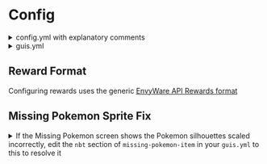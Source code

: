# Config

<details>

<summary>config.yml with explanatory comments</summary>

<pre class="language-yaml"><code class="lang-yaml"># © EnvyWare Ltd Software 2022
# For assistance visit https://discord.envyware.co.uk

database: # sql database details
    pool-name: BetterDexRewards
    ip: 0.0.0.0
    port: 3306
    username: admin
    password: password
    database: servername
config-interface: # GUI information
    title: BetterDexRewards # gui name
    height: 6 # gui height
    fill-type: BLOCK # Fill style (https://github.com/Pixelmon-Development/API/wiki/GUI-Settings)
    filler-items:
        one: # the background item
            type: minecraft:stained_glass_pane
            amount: 1
            damage: 15
            name: ' '
            lore: []
reward-stages: # The stages players get rewards at
    one:
        x-pos: 1 # gui pos of the display item
        y-pos: 1 # gui pos of the display item
        display-item: # display item normally
            enabled: true
            type: minecraft:stained_glass_pane
            amount: '1'
            name: ' '
            flags: []
            lore: []
            enchants: {}
            nbt: {}
        complete-item: # display item when complete
            enabled: true
            type: minecraft:stained_glass_pane
            amount: '1'
            name: ' '
            flags: []
            lore: []
            enchants: {}
            nbt: {}
        to-claim-item: # Display item when needs claiming
            enabled: true
            type: minecraft:stained_glass_pane
            amount: '1'
            name: ' '
            flags: []
            lore: []
            enchants: {}
            nbt: {}
        required-percentage: 1.0 # Percentage required to complete this rank
        rewards:
            guaranteed-reward:
                commands:
                - give %player% minecraft:diamond 1
                messages:
                - You've completed 1% of the dex!
            reward-rolls-min: 1
            reward-rolls-max: 1
            rewards:
                entries:
                    '0':
                        weight: 1.0
                        object:
                            commands:
                            - Hey %player%
                            messages:
                            - Hey %player%
claim-reminder-message: # Message sent to remain the player they've not claimed their reward yet
- '&#x26;e&#x26;l(!) &#x26;eYou have a PokeDex reward level you can claim!'
claim-update-message: # Message sent upon a new level being able to be claimed
- '&#x26;e&#x26;l(!) &#x26;eYou have a new PokeDex reward level you can claim!'
</code></pre>

</details>

<details>

<summary>guis.yml</summary>

```yaml
# © EnvyWare Ltd Software 2022
# For assistance visit https://discord.envyware.co.uk

main-u-i:
    gui-settings:
        title: BetterDexRewards
        height: 3
        fill-type: BLOCK
        filler-items:
            one:
                enabled: true
                type: minecraft:black_stained_glass_pane
                amount: '1'
                damage: '0'
                name: ' '
                flags: []
                lore: []
                enchants: {}
                nbt: {}
    percentage-item:
        enabled: true
        type: pixelmon:poke_ball
        amount: '1'
        damage: '0'
        name: '&eCurrent PokeDex Percentage'
        flags: []
        lore:
        - '&eComplete: &a%percentage%'
        enchants: {}
        nbt:
            tooltip:
                type: string
                data: ''
        positions:
            first:
                x: 1
                y: 1
        requires-permission: false
        close-on-click: false
        commands-executed: []
    missing-item:
        enabled: true
        type: pixelmon:pokeradar
        amount: '1'
        damage: '0'
        name: '&eMissing Pokemon'
        flags: []
        lore:
        - ''
        enchants: {}
        nbt:
            ndex:
                type: short
                data: '201'
        positions:
            first:
                x: 5
                y: 1
        requires-permission: false
        close-on-click: false
        commands-executed: []
    ranks-item:
        enabled: true
        type: pixelmon:master_ball
        amount: '1'
        damage: '0'
        name: '&ePokeDex Ranks'
        flags: []
        lore:
        - ''
        enchants: {}
        nbt: {}
        positions:
            first:
                x: 3
                y: 1
        requires-permission: false
        close-on-click: false
        commands-executed: []
    info-item:
        enabled: true
        type: minecraft:paper
        amount: '1'
        damage: '0'
        name: Info
        flags: []
        lore:
        - ''
        enchants: {}
        nbt: {}
        positions:
            first:
                x: 7
                y: 1
        requires-permission: false
        close-on-click: false
        commands-executed: []
missing-pokemon-u-i:
    gui-settings:
        title: BetterDexRewards
        height: 6
        fill-type: BLOCK
        filler-items:
            one:
                enabled: true
                type: minecraft:black_stained_glass_pane
                amount: '1'
                damage: '0'
                name: ' '
                flags: []
                lore: []
                enchants: {}
                nbt: {}
    missing-pokemon-positions:
    - 0
    - 1
    - 2
    - 3
    - 4
    - 5
    - 6
    - 7
    - 8
    - 9
    - 10
    - 11
    - 12
    - 13
    - 14
    - 15
    - 16
    - 17
    - 18
    - 19
    - 20
    - 21
    - 22
    - 23
    - 24
    - 25
    - 26
    - 27
    - 28
    - 29
    - 30
    - 31
    - 32
    - 33
    - 34
    - 35
    back-button:
        enabled: true
        type: pixelmon:eject_button
        amount: '1'
        damage: '0'
        name: '&eBack'
        flags: []
        lore: []
        enchants: {}
        nbt: {}
        positions:
            first:
                x: 4
                y: 5
        requires-permission: false
        close-on-click: false
        commands-executed: []
    previous-page-button:
        enabled: true
        type: pixelmon:trade_holder_left
        amount: '1'
        damage: '0'
        name: '&ePrevious Page'
        flags: []
        lore: []
        enchants: {}
        nbt: {}
        positions:
            first:
                x: 0
                y: 5
        requires-permission: false
        close-on-click: false
        commands-executed: []
    next-page-button:
        enabled: true
        type: pixelmon:trade_holder_left
        amount: '1'
        damage: '0'
        name: '&eNext Page'
        flags: []
        lore: []
        enchants: {}
        nbt: {}
        positions:
            first:
                x: 8
                y: 5
        requires-permission: false
        close-on-click: false
        commands-executed: []
    missing-pokemon-item:
        enabled: true
        type: pixelmon:ui_element
        amount: '1'
        damage: '0'
        name: '&e%pokemon% §f- %pokedex%'
        flags: []
        lore:
        - '&eBiomes'
        - '&f%biomes%'
        - ' '
        - '&eTimes: %spawn_times%'
        - '&eCatch Rate: '
        - '%catch_rate%'
        enchants: {}
        nbt:
            UIImage:
                type: string
                data: '%sprite%'
            UIImageR:
                type: float
                data: '0'
            UIImageG:
                type: float
                data: '0'
            UIImageB:
                type: float
                data: '0'
            UIImageA:
                type: float
                data: '1'
rank-u-i:
    gui-settings:
        title: BetterDexRewards
        height: 6
        fill-type: BLOCK
        filler-items:
            one:
                enabled: true
                type: minecraft:black_stained_glass_pane
                amount: '1'
                damage: '0'
                name: ' '
                flags: []
                lore: []
                enchants: {}
                nbt: {}
    back-button:
        enabled: true
        type: pixelmon:eject_button
        amount: '1'
        damage: '0'
        name: '&eBack'
        flags: []
        lore: []
        enchants: {}
        nbt: {}
        positions:
            first:
                x: 4
                y: 5
        requires-permission: false
        close-on-click: false
        commands-executed: []

```

</details>

## Reward Format

Configuring rewards uses the generic [EnvyWare API Rewards format](https://github.com/EnvyWare/API/wiki/Rewards/)

## Missing Pokemon Sprite Fix

<details>

<summary>If the Missing Pokemon screen shows the Pokemon silhouettes scaled incorrectly, edit the <code>nbt</code> section of <code>missing-pokemon-item</code> in your <code>guis.yml</code> to this to resolve it</summary>

<pre class="language-yaml"><code class="lang-yaml">        nbt:
            UIImage:
<strong>                type: string
</strong>                data: '%sprite%'
                sub-data: {}
            UIImageHeight:
                type: short
                data: 32
                sub-data: {}
            UIImageWidth:
                type: short
                data: 32
                sub-data: {}
            UIImageScaleX:
                type: float
                data: 0.7
                sub-data: {}
            UIImageScaleY:
                type: float
                data: 0.7
                sub-data: {}
            UIXOffset:
                type: short
                data: -2
                sub-data: {}
            UIYOffset:
                type: short
                data: -5
                sub-data: {}
            UIImageR:
                type: float
                data: '0'
                sub-data: {}
            UIImageG:
                type: float
                data: '0'
                sub-data: {}
            UIImageB:
                type: float
                data: '0'
                sub-data: {}
            UIImageA:
                type: float
                data: '1'
                sub-data: {}
</code></pre>



</details>

